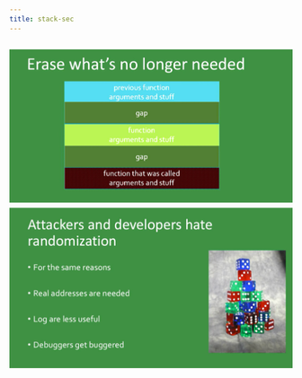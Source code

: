 ```yaml
---
title: stack-sec
---
```


## ![image.png](../assets/pages_stack-sec_1616221388647_0.png) ![image.png](../assets/pages_stack-sec_1616221398927_0.png)
